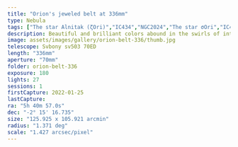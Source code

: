 ```yaml
---
title: "Orion's jeweled belt at 336mm"
type: Nebula
tags: ["The star Alnitak (ζOri)","IC434","NGC2024","The star σOri","IC431","IC432","NGC2023","IC435","Flame Nebula","Orion B", "Horsehead Nebula"]
description: Beautiful and brilliant colors abound in the swirls of intergalactic dust lit by stellar jewels in the region of constellation Orion's belt.
image: assets/images/gallery/orion-belt-336/thumb.jpg
telescope: Svbony sv503 70ED
length: "336mm"
aperture: "70mm"
folder: orion-belt-336
exposure: 180
lights: 27
sessions: 1
firstCapture: 2022-01-25 
lastCapture:
ra: "5h 40m 57.0s"
dec: "-2° 15' 16.735"
size: "125.925 x 105.921 arcmin"
radius: "1.371 deg"
scale: "1.427 arcsec/pixel"
---
```

